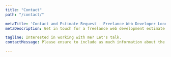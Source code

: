 ```yaml
---
title: "Contact"
path: "/contact/"

metaTitle: 'Contact and Estimate Request - Freelance Web Developer London'
metaDescription: Get in touch for a freelance web development estimate or enquire about contract availability.

tagline: Interested in working with me? Let's talk.
contactMessage: Please ensure to include as much information about the project as possible as well as any budgets and timelines.

---
```

